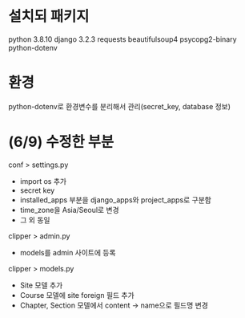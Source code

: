 # 설치되 패키지 
python 3.8.10
django 3.2.3
requests 
beautifulsoup4
psycopg2-binary 
python-dotenv

# 환경 
python-dotenv로 환경변수를 분리해서 관리(secret_key, database 정보)

# (6/9) 수정한 부분
conf > settings.py 
- import os 추가
- secret key
- installed_apps 부분을 django_apps와 project_apps로 구분함 
- time_zone을 Asia/Seoul로 변경 
- 그 외 동일 

clipper > admin.py
- models를 admin 사이트에 등록 

clipper > models.py
- Site 모델 추가 
- Course 모델에 site foreign 필드 추가 
- Chapter, Section 모델에서 content -> name으로 필드명 변경


